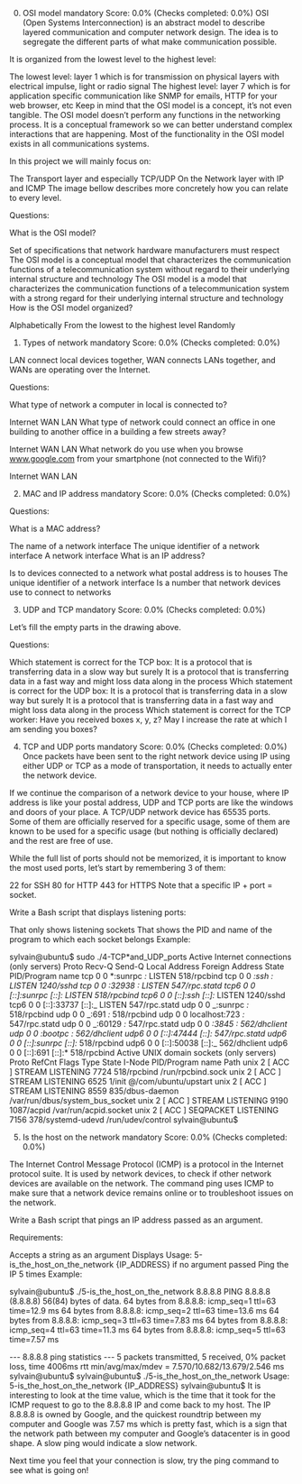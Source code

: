 0. OSI model
   mandatory
   Score: 0.0% (Checks completed: 0.0%)
   OSI (Open Systems Interconnection) is an abstract model to describe layered communication and computer network design. The idea is to segregate the different parts of what make communication possible.

It is organized from the lowest level to the highest level:

The lowest level: layer 1 which is for transmission on physical layers with electrical impulse, light or radio signal
The highest level: layer 7 which is for application specific communication like SNMP for emails, HTTP for your web browser, etc
Keep in mind that the OSI model is a concept, it’s not even tangible. The OSI model doesn’t perform any functions in the networking process. It is a conceptual framework so we can better understand complex interactions that are happening. Most of the functionality in the OSI model exists in all communications systems.

In this project we will mainly focus on:

The Transport layer and especially TCP/UDP
On the Network layer with IP and ICMP
The image bellow describes more concretely how you can relate to every level.

Questions:

What is the OSI model?

Set of specifications that network hardware manufacturers must respect
The OSI model is a conceptual model that characterizes the communication functions of a telecommunication system without regard to their underlying internal structure and technology
The OSI model is a model that characterizes the communication functions of a telecommunication system with a strong regard for their underlying internal structure and technology
How is the OSI model organized?

Alphabetically
From the lowest to the highest level
Randomly

1. Types of network
   mandatory
   Score: 0.0% (Checks completed: 0.0%)

LAN connect local devices together, WAN connects LANs together, and WANs are operating over the Internet.

Questions:

What type of network a computer in local is connected to?

Internet
WAN
LAN
What type of network could connect an office in one building to another office in a building a few streets away?

Internet
WAN
LAN
What network do you use when you browse www.google.com from your smartphone (not connected to the Wifi)?

Internet
WAN
LAN

2. MAC and IP address
   mandatory
   Score: 0.0% (Checks completed: 0.0%)

Questions:

What is a MAC address?

The name of a network interface
The unique identifier of a network interface
A network interface
What is an IP address?

Is to devices connected to a network what postal address is to houses
The unique identifier of a network interface
Is a number that network devices use to connect to networks

3. UDP and TCP
   mandatory
   Score: 0.0% (Checks completed: 0.0%)

Let’s fill the empty parts in the drawing above.

Questions:

Which statement is correct for the TCP box:
It is a protocol that is transferring data in a slow way but surely
It is a protocol that is transferring data in a fast way and might loss data along in the process
Which statement is correct for the UDP box:
It is a protocol that is transferring data in a slow way but surely
It is a protocol that is transferring data in a fast way and might loss data along in the process
Which statement is correct for the TCP worker:
Have you received boxes x, y, z?
May I increase the rate at which I am sending you boxes?

4. TCP and UDP ports
   mandatory
   Score: 0.0% (Checks completed: 0.0%)
   Once packets have been sent to the right network device using IP using either UDP or TCP as a mode of transportation, it needs to actually enter the network device.

If we continue the comparison of a network device to your house, where IP address is like your postal address, UDP and TCP ports are like the windows and doors of your place. A TCP/UDP network device has 65535 ports. Some of them are officially reserved for a specific usage, some of them are known to be used for a specific usage (but nothing is officially declared) and the rest are free of use.

While the full list of ports should not be memorized, it is important to know the most used ports, let’s start by remembering 3 of them:

22 for SSH
80 for HTTP
443 for HTTPS
Note that a specific IP + port = socket.

Write a Bash script that displays listening ports:

That only shows listening sockets
That shows the PID and name of the program to which each socket belongs
Example:

sylvain@ubuntu$ sudo ./4-TCP*and_UDP_ports
Active Internet connections (only servers)
Proto Recv-Q Send-Q Local Address Foreign Address State PID/Program name
tcp 0 0 *:sunrpc _:_ LISTEN 518/rpcbind
tcp 0 0 _:ssh _:_ LISTEN 1240/sshd
tcp 0 0 _:32938 _:_ LISTEN 547/rpc.statd
tcp6 0 0 [::]:sunrpc [::]:_ LISTEN 518/rpcbind
tcp6 0 0 [::]:ssh [::]:_ LISTEN 1240/sshd
tcp6 0 0 [::]:33737 [::]:_ LISTEN 547/rpc.statd
udp 0 0 _:sunrpc _:_ 518/rpcbind
udp 0 0 _:691 _:_ 518/rpcbind
udp 0 0 localhost:723 _:_ 547/rpc.statd
udp 0 0 _:60129 _:_ 547/rpc.statd
udp 0 0 _:3845 _:_ 562/dhclient
udp 0 0 _:bootpc _:_ 562/dhclient
udp6 0 0 [::]:47444 [::]:_ 547/rpc.statd
udp6 0 0 [::]:sunrpc [::]:_ 518/rpcbind
udp6 0 0 [::]:50038 [::]:\_ 562/dhclient
udp6 0 0 [::]:691 [::]:\* 518/rpcbind
Active UNIX domain sockets (only servers)
Proto RefCnt Flags Type State I-Node PID/Program name Path
unix 2 [ ACC ] STREAM LISTENING 7724 518/rpcbind /run/rpcbind.sock
unix 2 [ ACC ] STREAM LISTENING 6525 1/init @/com/ubuntu/upstart
unix 2 [ ACC ] STREAM LISTENING 8559 835/dbus-daemon /var/run/dbus/system_bus_socket
unix 2 [ ACC ] STREAM LISTENING 9190 1087/acpid /var/run/acpid.socket
unix 2 [ ACC ] SEQPACKET LISTENING 7156 378/systemd-udevd /run/udev/control
sylvain@ubuntu$

5. Is the host on the network
   mandatory
   Score: 0.0% (Checks completed: 0.0%)

The Internet Control Message Protocol (ICMP) is a protocol in the Internet protocol suite. It is used by network devices, to check if other network devices are available on the network. The command ping uses ICMP to make sure that a network device remains online or to troubleshoot issues on the network.

Write a Bash script that pings an IP address passed as an argument.

Requirements:

Accepts a string as an argument
Displays Usage: 5-is_the_host_on_the_network {IP_ADDRESS} if no argument passed
Ping the IP 5 times
Example:

sylvain@ubuntu$ ./5-is_the_host_on_the_network 8.8.8.8
PING 8.8.8.8 (8.8.8.8) 56(84) bytes of data.
64 bytes from 8.8.8.8: icmp_seq=1 ttl=63 time=12.9 ms
64 bytes from 8.8.8.8: icmp_seq=2 ttl=63 time=13.6 ms
64 bytes from 8.8.8.8: icmp_seq=3 ttl=63 time=7.83 ms
64 bytes from 8.8.8.8: icmp_seq=4 ttl=63 time=11.3 ms
64 bytes from 8.8.8.8: icmp_seq=5 ttl=63 time=7.57 ms

--- 8.8.8.8 ping statistics ---
5 packets transmitted, 5 received, 0% packet loss, time 4006ms
rtt min/avg/max/mdev = 7.570/10.682/13.679/2.546 ms
sylvain@ubuntu$
sylvain@ubuntu$ ./5-is_the_host_on_the_network
Usage: 5-is_the_host_on_the_network {IP_ADDRESS}
sylvain@ubuntu$
It is interesting to look at the time value, which is the time that it took for the ICMP request to go to the 8.8.8.8 IP and come back to my host. The IP 8.8.8.8 is owned by Google, and the quickest roundtrip between my computer and Google was 7.57 ms which is pretty fast, which is a sign that the network path between my computer and Google’s datacenter is in good shape. A slow ping would indicate a slow network.

Next time you feel that your connection is slow, try the ping command to see what is going on!
